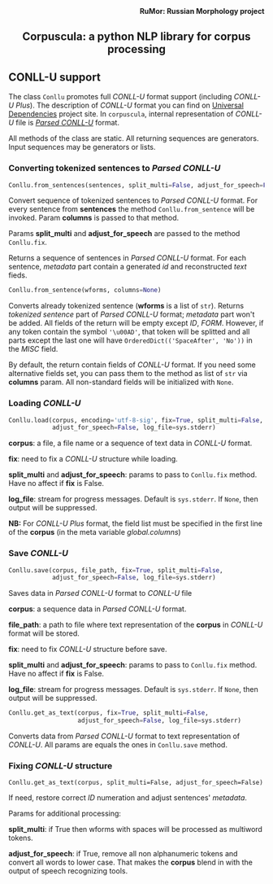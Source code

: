 <div align="right"><strong>RuMor: Russian Morphology project</strong></div>
<h2 align="center">Corpuscula: a python NLP library for corpus processing</h2>

## CONLL-U support

The class `Conllu` promotes full *CONLL-U* format support (including *CONLL-U
Plus*). The description of *CONLL-U* format you can find on
[Universal Dependencies](https://universaldependencies.org/format.html)
project site. In `corpuscula`, internal representation of *CONLL-U* file is
*[Parsed CONLL-U](https://github.com/fostroll/corpuscula/blob/master/doc/README_PARSED_CONLLU.md)*
format.

All methods of the class are static. All returning sequences are generators.
Input sequences may be generators or lists.

### Converting tokenized sentences to *Parsed CONLL-U*

```python
Conllu.from_sentences(sentences, split_multi=False, adjust_for_speech=False, columns=None)
```
Convert sequence of tokenized sentences to *Parsed CONLL-U* format. For every
sentence from **sentences** the method `Conllu.from_sentence` will be invoked.
Param **columns** is passed to that method.

Params **split_multi** and **adjust_for_speech** are passed to the method
`Conllu.fix`.

Returns a sequence of sentences in *Parsed CONLL-U* format. For each 
sentence, *metadata* part contain a generated *id* and reconstructed *text*
fieds.

```python
Conllu.from_sentence(wforms, columns=None)
```
Converts already tokenized sentence (**wforms** is a list of `str`). Returns
*tokenized sentence* part of *Parsed CONLL-U* format; *metadata* part won't be
added. All fields of the return will be empty except *ID*, *FORM*. However, if
any token contain the symbol `'\u00AD'`, that token will be splitted and all
parts except the last one will have `OrderedDict(('SpaceAfter', 'No'))` in the
*MISC* field.

By default, the return contain fields of *CONLL-U* format. If you need some
alternative fields set, you can pass them to the method as list of `str` via
**columns** param. All non-standard fields will be initialized with `None`.

### Loading *CONLL-U*

```python
Conllu.load(corpus, encoding='utf-8-sig', fix=True, split_multi=False,
            adjust_for_speech=False, log_file=sys.stderr)
```
**corpus**: a file, a file name or a sequence of text data in *CONLL-U*
format.

**fix**: need to fix a *CONLL-U* structure while loading.

**split_multi** and **adjust_for_speech**: params to pass to `Conllu.fix`
method. Have no affect if **fix** is False.

**log_file**: stream for progress messages. Default is `sys.stderr`. If
`None`, then output will be suppressed.

**NB:** For *CONLL-U Plus* format, the field list must be specified in the first
line of the **corpus** (in the meta variable *global.columns*)

### Save *CONLL-U*

```python
Conllu.save(corpus, file_path, fix=True, split_multi=False,
            adjust_for_speech=False, log_file=sys.stderr)
```
Saves data in *Parsed CONLL-U* format to *CONLL-U* file

**corpus**: a sequence data in *Parsed CONLL-U* format.

**file_path**: a path to file where text representation of the **corpus**
in *CONLL-U* format will be stored.

**fix**: need to fix *CONLL-U* structure before save.

**split_multi** and **adjust_for_speech**: params to pass to `Conllu.fix`
method. Have no affect if **fix** is False.

**log_file**: stream for progress messages. Default is `sys.stderr`. If
`None`, then output will be suppressed.

```python
Conllu.get_as_text(corpus, fix=True, split_multi=False,
                   adjust_for_speech=False, log_file=sys.stderr)
```
Converts data from *Parsed CONLL-U* format to text representation of
*CONLL-U*. All params are equals the ones in `Conllu.save` method.

### Fixing *CONLL-U* structure

```
Conllu.get_as_text(corpus, split_multi=False, adjust_for_speech=False)
```
If need, restore correct *ID* numeration and adjust sentences' *metadata*.

Params for additional processing:

**split_multi**: if True then wforms with spaces will be processed as
multiword tokens.

**adjust_for_speech**: if True, remove all non alphanumeric tokens and
convert all words to lower case. That makes the **corpus** blend in with the
output of speech recognizing tools.
